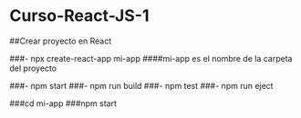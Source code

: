 # Curso-React-JS-1

##Crear proyecto en React

###- npx create-react-app mi-app 
####mi-app es el nombre de la carpeta del proyecto

###- npm start 
###- npm run build
###- npm test
###- npm run eject

###cd mi-app
###npm start
